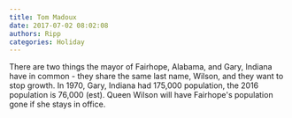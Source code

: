 ```yaml
---
title: Tom Madoux
date: 2017-07-02 08:02:08
authors: Ripp
categories: Holiday
---
```


 There are two things the mayor of Fairhope, Alabama, and Gary, Indiana have in common - they share the same last name, Wilson, and they want to stop growth. In 1970, Gary, Indiana had 175,000 population, the 2016 population is 76,000 (est). Queen Wilson will have Fairhope's population gone if she stays in office.
